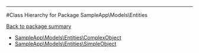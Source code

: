 - - -

#Class Hierarchy for Package SampleApp\Models\Entities

<div><a href='https://github.com/JeyDotC/Hirudo-docs/tree/master/sampleapp/models/entities'>Back to package summary</a></div>

<ul>
<li><a href="https://github.com/JeyDotC/Hirudo-docs/blob/master/sampleapp/models/entities/ComplexObject.md">SampleApp\Models\Entities\ComplexObject</a></li>
<li><a href="https://github.com/JeyDotC/Hirudo-docs/blob/master/sampleapp/models/entities/SimpleObject.md">SampleApp\Models\Entities\SimpleObject</a></li>
</ul>
